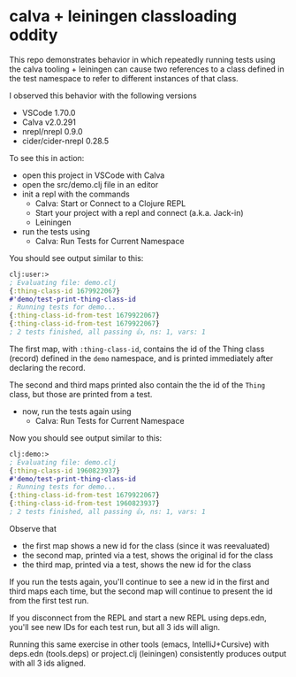 # calva + leiningen classloading oddity

This repo demonstrates behavior in which repeatedly running tests using the calva tooling + leiningen can cause two references to a class defined in the test namespace to refer to different instances of that class.

I observed this behavior with the following versions

- VSCode 1.70.0
- Calva v2.0.291
- nrepl/nrepl 0.9.0
- cider/cider-nrepl 0.28.5

To see this in action:

- open this project in VSCode with Calva
- open the src/demo.clj file in an editor
- init a repl with the commands
  - Calva: Start or Connect to a Clojure REPL
  - Start your project with a repl and connect (a.k.a. Jack-in)
  - Leiningen
- run the tests using
  - Calva: Run Tests for Current Namespace

You should see output similar to this:

```clojure
clj꞉user꞉> 
; Evaluating file: demo.clj
{:thing-class-id 1679922067}
#'demo/test-print-thing-class-id
; Running tests for demo...
{:thing-class-id-from-test 1679922067}
{:thing-class-id-from-test 1679922067}
; 2 tests finished, all passing 👍, ns: 1, vars: 1
```

The first map, with `:thing-class-id`, contains the id of the Thing class (record) defined in the `demo` namespace, and is printed immediately after declaring the record.

The second and third maps printed also contain the the id of the `Thing` class, but those are printed from a test.

- now, run the tests again using
  - Calva: Run Tests for Current Namespace

Now you should see output similar to this:

```clojure
clj꞉demo꞉> 
; Evaluating file: demo.clj
{:thing-class-id 1960823937}
#'demo/test-print-thing-class-id
; Running tests for demo...
{:thing-class-id-from-test 1679922067}
{:thing-class-id-from-test 1960823937}
; 2 tests finished, all passing 👍, ns: 1, vars: 1
```

Observe that
- the first map shows a new id for the class (since it was reevaluated)
- the second map, printed via a test, shows the original id for the class
- the third map, printed via a test, shows the new id for the class

If you run the tests again, you'll continue to see a new id in the first and third maps each time, but the second map will continue to present the id from the first test run.

If you disconnect from the REPL and start a new REPL using deps.edn, you'll see new IDs for each test run, but all 3 ids will align.

Running this same exercise in other tools (emacs, IntelliJ+Cursive) with deps.edn (tools.deps) or project.clj (leiningen) consistently produces output with all 3 ids aligned.